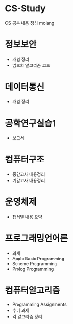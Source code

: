 # CS-Study
CS 공부 내용 정리
molang

# 정보보안
- 개념 정리
- 암호화 알고리즘 코드

# 데이터통신
- 개념 정리

# 공학연구실습1
- 보고서

# 컴퓨터구조
- 중간고사 내용정리
- 기말고사 내용정리

# 운영체제
- 챕터별 내용 요약

# 프로그래밍언어론
- 과제
- Apple Basic Programming
- Scheme Programming
- Prolog Programming

# 컴퓨터알고리즘
- Programming Assignments
- 수기 과제
- 각 알고리즘 정리
